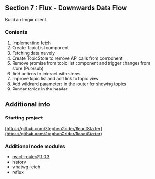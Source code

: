 ## Section 7 : Flux - Downwards Data Flow

Build an Imgur client.

### Contents

1. Implementing fetch
2. Create TopicList component
3. Fetching data naively
4. Create TopicStore to remove API calls from component
5. Remove promise from topic list component and trigger changes from store (Pub/sub)
6. Add actions to interact with stores
7. Improve topic list and add link to topic view
8. Add wildcard parameters in the router for showing topics
9. Render topics in the header

## Additional info

### Starting project

[https://github.com/StephenGrider/ReactStarter](https://github.com/StephenGrider/ReactStarter)

### Additional node modules

- react-router@1.0.3
- history
- whatwg-fetch
- reflux
